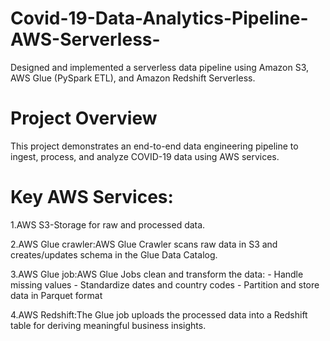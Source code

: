# Covid-19-Data-Analytics-Pipeline-AWS-Serverless-
 Designed and implemented a serverless data pipeline using Amazon S3, AWS Glue (PySpark
 ETL), and Amazon Redshift Serverless.

 # Project Overview
 This project demonstrates an end-to-end data engineering pipeline to ingest, process, and analyze COVID-19 data using AWS services. 

  # Key AWS Services:
   1.AWS S3-Storage for raw and processed data.

   2.AWS Glue crawler:AWS Glue Crawler scans raw data in S3 and creates/updates schema in the Glue Data Catalog.

   3.AWS Glue job:AWS Glue Jobs clean and transform the data:
         - Handle missing values
         - Standardize dates and country codes
         - Partition and store data in Parquet format

   4.AWS Redshift:The Glue job uploads the processed data into a Redshift table for deriving meaningful business insights.
     
 
